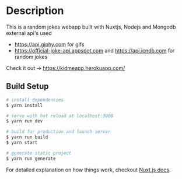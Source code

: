 # Description
This is a random jokes webapp built with Nuxtjs, Nodejs and Mongodb
 external api's used
- https://api.giphy.com for gifs
- https://official-joke-api.appspot.com and https://api.icndb.com for random jokes

Check it out -> https://kidmeapp.herokuapp.com/

## Build Setup


``` bash
# install dependencies
$ yarn install

# serve with hot reload at localhost:3000
$ yarn run dev

# build for production and launch server
$ yarn run build
$ yarn start

# generate static project
$ yarn run generate
```

For detailed explanation on how things work, checkout [Nuxt.js docs](https://nuxtjs.org).


